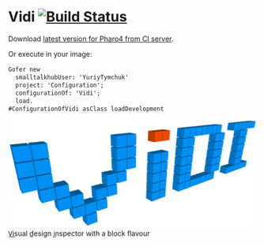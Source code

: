 Vidi [![Build Status](https://ci.inria.fr/pharo-contribution/buildStatus/icon?job=Vidi)](https://ci.inria.fr/pharo-contribution/job/Vidi/)
====

Download [latest version for Pharo4 from CI server](https://ci.inria.fr/pharo-contribution/job/Vidi/PHARO=40,VERSION=development,VM=vm/lastSuccessfulBuild/artifact/Vidi.zip).

Or execute in your image:

    Gofer new
      smalltalkhubUser: 'YuriyTymchuk'
      project: 'Configuration';
      configurationOf: 'Vidi';
      load.
    #ConfigurationOfVidi asClass loadDevelopment

![Vidi logo](media/logo.png)
V̲i̲sual d̲esign i̲nspector with a block flavour
